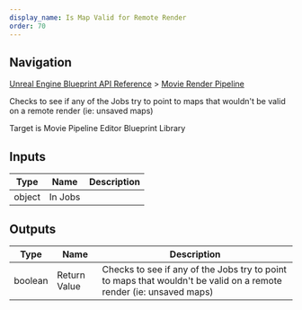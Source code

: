 ```yaml
---
display_name: Is Map Valid for Remote Render
order: 70
---
```

## Navigation

[Unreal Engine Blueprint API Reference](https://dev.epicgames.com/documentation/en-us/unreal-engine/BlueprintAPI) > [Movie Render Pipeline](https://dev.epicgames.com/documentation/en-us/unreal-engine/BlueprintAPI/MovieRenderPipeline)

Checks to see if any of the Jobs try to point to maps that wouldn't be valid on a remote render (ie: unsaved maps)

Target is Movie Pipeline Editor Blueprint Library

## Inputs

| Type | Name | Description |
| --- | --- | --- |
| object | In Jobs |  |

## Outputs

| Type | Name | Description |
| --- | --- | --- |
| boolean | Return Value | Checks to see if any of the Jobs try to point to maps that wouldn't be valid on a remote render (ie: unsaved maps) |
